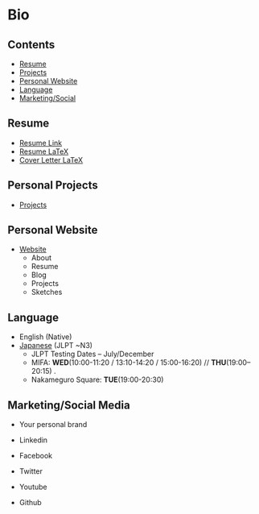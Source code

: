 # Bio

## Contents 
* [Resume](#resume)
* [Projects](#projects)
* [Personal Website](#website)
* [Language](#lang)
* [Marketing/Social](#market)

## <a name="resume">Resume</a>
* [Resume Link](https://drive.google.com/open?id=1agFtRuqQ0rzu9lcVb6g6dwD8u-lZpo23)
* [Resume LaTeX](https://www.sharelatex.com/project/5b1f0387bb29c15ebd4ebe72)
* [Cover Letter LaTeX](https://www.sharelatex.com/project/5b3982d920af7c431c3c8870)

## <a name="projects">Personal Projects</a>
* [Projects](../projects/)

## <a name="website">Personal Website</a>
* [Website](https://tibbsm.github.io)
    * About 
    * Resume 
    * Blog
    * Projects
    * Sketches

## <a name="lang">Language</a>
* English (Native)
* [Japanese](./JP/) (JLPT ~N3)
  * JLPT Testing Dates – July/December
  * MIFA: **WED**(10:00-11:20 / 13:10-14:20 / 15:00-16:20) // **THU**(19:00–20:15) . 
  * Nakameguro Square: **TUE**(19:00-20:30)

## <a name="market">Marketing/Social Media</a>
* Your personal brand

* Linkedin

* Facebook

* Twitter

* Youtube

* Github
